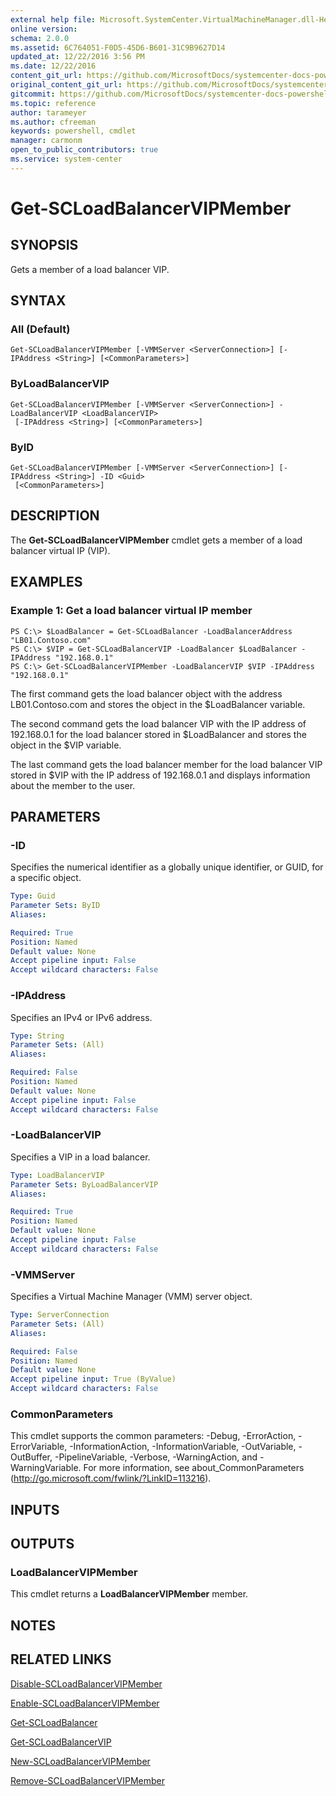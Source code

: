 ```yaml
---
external help file: Microsoft.SystemCenter.VirtualMachineManager.dll-Help.xml
online version: 
schema: 2.0.0
ms.assetid: 6C764051-F0D5-45D6-B601-31C9B9627D14
updated_at: 12/22/2016 3:56 PM
ms.date: 12/22/2016
content_git_url: https://github.com/MicrosoftDocs/systemcenter-docs-powershell/blob/live/systemcenter-cmdlets/SystemCenter2016/VirtualMachineManager/vlatest/Get-SCLoadBalancerVIPMember.md
original_content_git_url: https://github.com/MicrosoftDocs/systemcenter-docs-powershell/blob/live/systemcenter-cmdlets/SystemCenter2016/VirtualMachineManager/vlatest/Get-SCLoadBalancerVIPMember.md
gitcommit: https://github.com/MicrosoftDocs/systemcenter-docs-powershell/blob/96e5647587661652225fbdd2c797cd4d59d542bc/systemcenter-cmdlets/SystemCenter2016/VirtualMachineManager/vlatest/Get-SCLoadBalancerVIPMember.md
ms.topic: reference
author: tarameyer
ms.author: cfreeman
keywords: powershell, cmdlet
manager: carmonm
open_to_public_contributors: true
ms.service: system-center
---
```


# Get-SCLoadBalancerVIPMember

## SYNOPSIS
Gets a member of a load balancer VIP.

## SYNTAX

### All (Default)
```
Get-SCLoadBalancerVIPMember [-VMMServer <ServerConnection>] [-IPAddress <String>] [<CommonParameters>]
```

### ByLoadBalancerVIP
```
Get-SCLoadBalancerVIPMember [-VMMServer <ServerConnection>] -LoadBalancerVIP <LoadBalancerVIP>
 [-IPAddress <String>] [<CommonParameters>]
```

### ByID
```
Get-SCLoadBalancerVIPMember [-VMMServer <ServerConnection>] [-IPAddress <String>] -ID <Guid>
 [<CommonParameters>]
```

## DESCRIPTION
The **Get-SCLoadBalancerVIPMember** cmdlet gets a member of a load balancer virtual IP (VIP).

## EXAMPLES

### Example 1: Get a load balancer virtual IP member
```
PS C:\> $LoadBalancer = Get-SCLoadBalancer -LoadBalancerAddress "LB01.Contoso.com"
PS C:\> $VIP = Get-SCLoadBalancerVIP -LoadBalancer $LoadBalancer -IPAddress "192.168.0.1"
PS C:\> Get-SCLoadBalancerVIPMember -LoadBalancerVIP $VIP -IPAddress "192.168.0.1"
```

The first command gets the load balancer object with the address LB01.Contoso.com and stores the object in the $LoadBalancer variable.

The second command gets the load balancer VIP with the IP address of 192.168.0.1 for the load balancer stored in $LoadBalancer and stores the object in the $VIP variable.

The last command gets the load balancer member for the load balancer VIP stored in $VIP with the IP address of 192.168.0.1 and displays information about the member to the user.

## PARAMETERS

### -ID
Specifies the numerical identifier as a globally unique identifier, or GUID, for a specific object.

```yaml
Type: Guid
Parameter Sets: ByID
Aliases: 

Required: True
Position: Named
Default value: None
Accept pipeline input: False
Accept wildcard characters: False
```

### -IPAddress
Specifies an IPv4 or IPv6 address.

```yaml
Type: String
Parameter Sets: (All)
Aliases: 

Required: False
Position: Named
Default value: None
Accept pipeline input: False
Accept wildcard characters: False
```

### -LoadBalancerVIP
Specifies a VIP in a load balancer.

```yaml
Type: LoadBalancerVIP
Parameter Sets: ByLoadBalancerVIP
Aliases: 

Required: True
Position: Named
Default value: None
Accept pipeline input: False
Accept wildcard characters: False
```

### -VMMServer
Specifies a Virtual Machine Manager (VMM) server object.

```yaml
Type: ServerConnection
Parameter Sets: (All)
Aliases: 

Required: False
Position: Named
Default value: None
Accept pipeline input: True (ByValue)
Accept wildcard characters: False
```

### CommonParameters
This cmdlet supports the common parameters: -Debug, -ErrorAction, -ErrorVariable, -InformationAction, -InformationVariable, -OutVariable, -OutBuffer, -PipelineVariable, -Verbose, -WarningAction, and -WarningVariable. For more information, see about_CommonParameters (http://go.microsoft.com/fwlink/?LinkID=113216).

## INPUTS

## OUTPUTS

### LoadBalancerVIPMember
This cmdlet returns a **LoadBalancerVIPMember** member.

## NOTES

## RELATED LINKS

[Disable-SCLoadBalancerVIPMember](xref:SystemCenter2016/VirtualMachineManager/vlatest/Disable-SCLoadBalancerVIPMember.md)

[Enable-SCLoadBalancerVIPMember](xref:SystemCenter2016/VirtualMachineManager/vlatest/Enable-SCLoadBalancerVIPMember.md)

[Get-SCLoadBalancer](xref:SystemCenter2016/VirtualMachineManager/vlatest/Get-SCLoadBalancer.md)

[Get-SCLoadBalancerVIP](xref:SystemCenter2016/VirtualMachineManager/vlatest/Get-SCLoadBalancerVIP.md)

[New-SCLoadBalancerVIPMember](xref:SystemCenter2016/VirtualMachineManager/vlatest/New-SCLoadBalancerVIPMember.md)

[Remove-SCLoadBalancerVIPMember](xref:SystemCenter2016/VirtualMachineManager/vlatest/Remove-SCLoadBalancerVIPMember.md)

